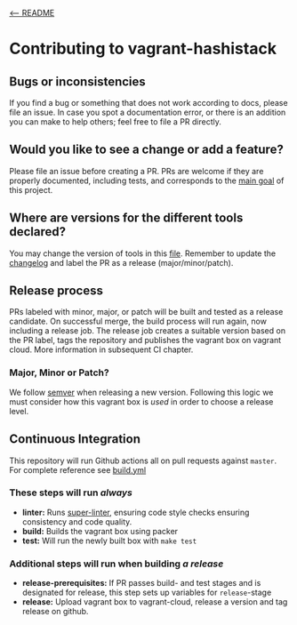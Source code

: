 [<-- README](https://github.com/zhenik/doc-fix)
# Contributing to vagrant-hashistack

## Bugs or inconsistencies

If you find a bug or something that does not work according to docs, please file an issue.
In case you spot a documentation error, or there is an addition you can make to help others;
 feel free to file a PR directly.

## Would you like to see a change or add a feature?  

Please file an issue before creating a PR.
PRs are welcome if they are properly documented, including tests,
 and corresponds to the [main goal](../README.md) of this project.

## Where are versions for the different tools declared?  

You may change the version of tools in this [file](../ansible/group_vars/all/variables.yml).
 Remember to update the [changelog](../CHANGELOG.md) and label the PR as a release (major/minor/patch).

## Release process

PRs labeled with minor, major, or patch will be built and tested as a release candidate.
On successful merge, the build process will run again, now including a release job.
The release job creates a suitable version based on the PR label, tags the repository and publishes the vagrant box on
 vagrant cloud. More information in subsequent CI chapter.

### Major, Minor or Patch?  

We follow [semver](https://semver.org) when releasing a new version.
Following this logic we must consider how this vagrant box is _used_ in order to choose a release level.

## Continuous Integration

This repository will run Github actions all on pull requests against `master`. For complete reference see [build.yml](../.github/workflows/build.yml)

### These steps will run _always_

- **linter:** Runs [super-linter](https://github.com/github/super-linter), ensuring code style checks ensuring consistency and code quality.
- **build:** Builds the vagrant box using packer
- **test:** Will run the newly built box with `make test`

### Additional steps will run when building _a release_

- **release-prerequisites:** If PR passes build- and test stages and is designated for release, this step sets up variables for `release`-stage
- **release:** Upload vagrant box to vagrant-cloud, release a version and tag release on github.
